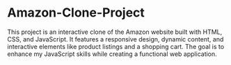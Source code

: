 # Amazon-Clone-Project
This project is an interactive clone of the Amazon website built with HTML, CSS, and JavaScript. It features a responsive design, dynamic content, and interactive elements like product listings and a shopping cart. The goal is to enhance my JavaScript skills while creating a functional web application.
